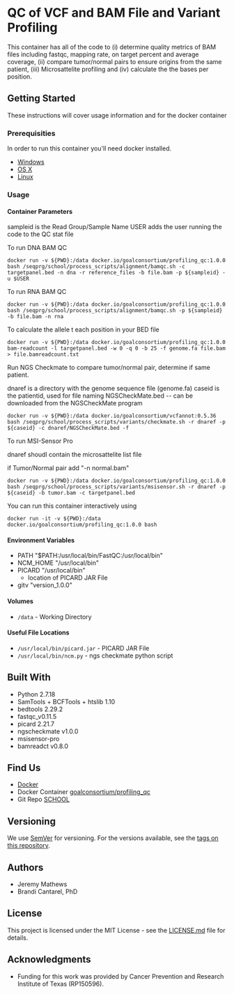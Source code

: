 # QC of VCF and BAM File and Variant Profiling

This container has all of the code to (i) determine quality metrics of BAM files including fastqc, mapping rate, on target percent and average coverage, (ii) compare tumor/normal pairs to ensure origins from the same patient, (iii) Microsattelite profiling and (iv) calculate the the bases per position.

## Getting Started

These instructions will cover usage information and for the docker container

### Prerequisities

In order to run this container you'll need docker installed.

* [Windows](https://docs.docker.com/windows/started)
* [OS X](https://docs.docker.com/mac/started/)
* [Linux](https://docs.docker.com/linux/started/)

### Usage

#### Container Parameters

sampleid is the Read Group/Sample Name
USER adds the user running the code to the QC stat file

To run DNA BAM QC
```shell
docker run -v ${PWD}:/data docker.io/goalconsortium/profiling_qc:1.0.0 bash /seqprg/school/process_scripts/alignment/bamqc.sh -c targetpanel.bed -n dna -r reference_files -b file.bam -p ${sampleid} -u $USER
```
To run RNA BAM QC
```shell
docker run -v ${PWD}:/data docker.io/goalconsortium/profiling_qc:1.0.0 bash /seqprg/school/process_scripts/alignment/bamqc.sh -p ${sampleid} -b file.bam -n rna 
```

To calculate the allele t each position in your BED file

```shell
docker run -v ${PWD}:/data docker.io/goalconsortium/profiling_qc:1.0.0 bam-readcount -l targetpanel.bed -w 0 -q 0 -b 25 -f genome.fa file.bam > file.bamreadcount.txt
```

Run NGS Checkmate to compare tumor/normal pair, determine if same patient.

dnaref is a directory with the genome sequence file (genome.fa)
caseid is the patientid, used for file naming
NGSCheckMate.bed -- can be downloaded from the NGSCheckMate program

```shell
docker run -v ${PWD}:/data docker.io/goalconsortium/vcfannot:0.5.36 bash /seqprg/school/process_scripts/variants/checkmate.sh -r dnaref -p ${caseid} -c dnaref/NGSCheckMate.bed -f
```
To run MSI-Sensor Pro

dnaref shoudl contain the microsattelite list file 

if Tumor/Normal pair add "-n normal.bam"

```shell
docker run -v ${PWD}:/data docker.io/goalconsortium/profiling_qc:1.0.0 bash /seqprg/school/process_scripts/variants/msisensor.sh -r dnaref -p ${caseid} -b tumor.bam -c targetpanel.bed
```

You can run this container interactively using

```shell
docker run -it -v ${PWD}:/data docker.io/goalconsortium/profiling_qc:1.0.0 bash
```

#### Environment Variables

- PATH "$PATH:/usr/local/bin/FastQC:/usr/local/bin"
- NCM_HOME "/usr/local/bin"
- PICARD "/usr/local/bin"
  - location of PICARD JAR File
- gitv "version_1.0.0"

#### Volumes

* `/data` - Working Directory

#### Useful File Locations

* `/usr/local/bin/picard.jar` - PICARD JAR File
* `/usr/local/bin/ncm.py` - ngs checkmate python script

## Built With

* Python 2.7.18
* SamTools + BCFTools + htslib 1.10
* bedtools 2.29.2
* fastqc_v0.11.5
* picard 2.21.7
* ngscheckmate v1.0.0
* msisensor-pro
* bamreadct v0.8.0

## Find Us

* [Docker](https://hub.docker.com/repository/docker/orgs/goalconsortium)
* Docker Container [goalconsortium/profiling_qc](https://hub.docker.com/repository/docker/goalconsortium/profiling_qc/general)
* Git Repo [SCHOOL](https://github.com/bcantarel/school)

## Versioning

We use [SemVer](http://semver.org/) for versioning. For the versions available, see the 
[tags on this repository](https://hub.docker.com/repository/docker/goalconsortium/abra/tags). 

## Authors

* Jeremy Mathews
* Brandi Cantarel, PhD

## License

This project is licensed under the MIT License - see the [LICENSE.md](LICENSE.md) file for details.

## Acknowledgments

* Funding for this work was provided by Cancer Prevention and Research Institute of Texas (RP150596).
